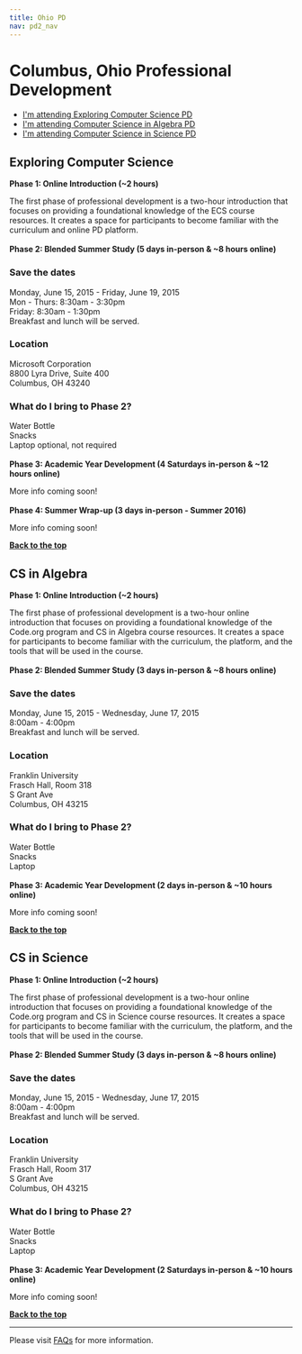 ```yaml
---
title: Ohio PD
nav: pd2_nav
---
```

<a id="top"></a>

# Columbus, Ohio Professional Development

- [I'm attending Exploring Computer Science PD](#ecs)
- [I'm attending Computer Science in Algebra PD](#algebra)
- [I'm attending Computer Science in Science PD](#science)


<a id="ecs"></a>

## Exploring Computer Science

**Phase 1: Online Introduction (~2 hours)**

The first phase of professional development is a two-hour introduction that focuses on providing a foundational knowledge of the ECS course resources. It creates a space for participants to become familiar with the curriculum and online PD platform.
</br>
</br>
**Phase 2: Blended Summer Study (5 days in-person & ~8 hours online)**

### Save the dates

Monday, June 15, 2015 - Friday, June 19, 2015
<br/>
Mon - Thurs: 8:30am - 3:30pm
<br />
Friday: 8:30am - 1:30pm
<br/>
Breakfast and lunch will be served. 
<br/>

### Location

Microsoft Corporation
<br />
8800 Lyra Drive, Suite 400
<br />
Columbus, OH 43240
<br />


### What do I bring to Phase 2?

Water Bottle
<br />
Snacks
<br />
Laptop optional, not required
</br>
</br>
**Phase 3: Academic Year Development (4 Saturdays in-person & ~12 hours online)**

More info coming soon!
</br>
</br>
**Phase 4: Summer Wrap-up (3 days in-person - Summer 2016)**

More info coming soon!

[**Back to the top**](#top)


<a id="algebra"></a>

## CS in Algebra

**Phase 1: Online Introduction (~2 hours)**

The first phase of professional development is a two-hour online introduction that focuses on providing a foundational knowledge of the Code.org program and CS in Algebra course resources. It creates a space for participants to become familiar with the curriculum, the platform, and the tools that will be used in the course.
</br>
</br>
**Phase 2: Blended Summer Study (3 days in-person & ~8 hours online)**

### Save the dates

Monday, June 15, 2015 - Wednesday, June 17, 2015
<br/>
8:00am - 4:00pm
<br />
Breakfast and lunch will be served. 
<br/>

### Location

Franklin University
<br />
Frasch Hall, Room 318
<br />
S Grant Ave
<br />
Columbus, OH 43215
<br />

### What do I bring to Phase 2?

Water Bottle
<br />
Snacks
<br />
Laptop
</br>
</br>
**Phase 3: Academic Year Development (2 days in-person & ~10 hours online)**

More info coming soon!

[**Back to the top**](#top)

<a id="science"></a>

## CS in Science

**Phase 1: Online Introduction (~2 hours)**

The first phase of professional development is a two-hour online introduction that focuses on providing a foundational knowledge of the Code.org program and CS in Science course resources. It creates a space for participants to become familiar with the curriculum, the platform, and the tools that will be used in the course.
</br>
</br>
**Phase 2: Blended Summer Study (3 days in-person & ~8 hours online)**

### Save the dates

Monday, June 15, 2015 - Wednesday, June 17, 2015
<br/>
8:00am - 4:00pm
<br />
Breakfast and lunch will be served.
<br/>

### Location

Franklin University
<br />
Frasch Hall, Room 317
<br />
S Grant Ave
<br />
Columbus, OH 43215
<br />

### What do I bring to Phase 2?

Water Bottle
<br />
Snacks
<br />
Laptop
</br>
</br>
**Phase 3: Academic Year Development (2 Saturdays in-person & ~10 hours online)**

More info coming soon!


[**Back to the top**](#top)

----------
Please visit [FAQs](/educate/pd/15-16/faq) for more information.

<br />
<br />